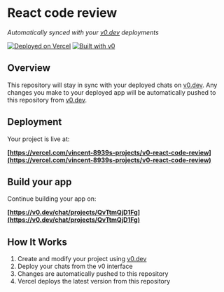 # React code review

*Automatically synced with your [v0.dev](https://v0.dev) deployments*

[![Deployed on Vercel](https://img.shields.io/badge/Deployed%20on-Vercel-black?style=for-the-badge&logo=vercel)](https://vercel.com/vincent-8939s-projects/v0-react-code-review)
[![Built with v0](https://img.shields.io/badge/Built%20with-v0.dev-black?style=for-the-badge)](https://v0.dev/chat/projects/QvTtmQjD1Fg)

## Overview

This repository will stay in sync with your deployed chats on [v0.dev](https://v0.dev).
Any changes you make to your deployed app will be automatically pushed to this repository from [v0.dev](https://v0.dev).

## Deployment

Your project is live at:

**[https://vercel.com/vincent-8939s-projects/v0-react-code-review](https://vercel.com/vincent-8939s-projects/v0-react-code-review)**

## Build your app

Continue building your app on:

**[https://v0.dev/chat/projects/QvTtmQjD1Fg](https://v0.dev/chat/projects/QvTtmQjD1Fg)**

## How It Works

1. Create and modify your project using [v0.dev](https://v0.dev)
2. Deploy your chats from the v0 interface
3. Changes are automatically pushed to this repository
4. Vercel deploys the latest version from this repository